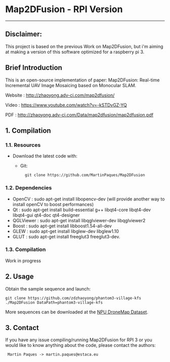 # Map2DFusion - RPI Version
------------------------------------------------------------------------------
## Disclaimer:
This project is based on the previous Work on Map2DFusion, but i'm aiming at making a version of this software optimized for a raspberry pi 3.


## Brief Introduction
This is an open-source implementation of paper:
Map2DFusion: Real-time Incremental UAV Image Mosaicing based on Monocular SLAM.

Website : http://zhaoyong.adv-ci.com/map2dfusion/

Video   : https://www.youtube.com/watch?v=-kSTDvGZ-YQ

PDF     : http://zhaoyong.adv-ci.com/Data/map2dfusion/map2dfusion.pdf   

## 1. Compilation
### 1.1. Resources
  * Download the latest code with: 
    * Git: 
    
            git clone https://github.com/MartinPaques/Map2DFusion

### 1.2. Dependencies
- OpenCV  : sudo apt-get install libopencv-dev (will provide another way to install openCV to boost performances)
- Qt      : sudo apt-get install build-essential g++ libqt4-core libqt4-dev libqt4-gui qt4-doc qt4-designer
- QGLViewer : sudo apt-get install libqglviewer-dev libqglviewer2
- Boost   : sudo apt-get install libboost1.54-all-dev
- GLEW    : sudo apt-get install libglew-dev libglew1.10
- GLUT : sudo apt-get install freeglut3 freeglut3-dev.

### 1.3. Compilation

Work in progress

## 2. Usage
Obtain the sample sequence and launch:

    git clone https://github.com/zdzhaoyong/phantom3-village-kfs
    ./Map2DFusion DataPath=phantom3-village-kfs
    
More sequences can be downloaded at the [NPU DroneMap Dataset](http://zhaoyong.adv-ci.com/npu-dronemap-dataset).
## 3. Contact

If you have any issue compiling/running Map2DFusion for RPI 3 or you would like to know anything about the code, please contact the authors:

     Martin Paques -> martin.paques@estaca.eu



